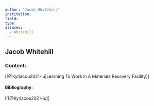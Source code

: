 ```yaml
---
author: "Jacob Whitehill"
institution:
field:
type:
aliases:
  - Whitehill
---
```


## Jacob Whitehill

### Content:
[[@Kyriacou2021-iu|Learning To Work In A Materials Recovery Facility]]

#### Bibliography:

![[@Kyriacou2021-iu]]